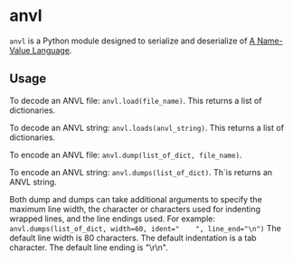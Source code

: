 # anvl

`anvl` is a Python module designed to serialize and deserialize of 
[A Name-Value Language](https://tools.ietf.org/search/draft-kunze-anvl-02).

## Usage

To decode an ANVL file: `anvl.load(file_name)`. This returns a list of
dictionaries.

To decode an ANVL string: `anvl.loads(anvl_string)`. This returns a list of
dictionaries.

To encode an ANVL file: `anvl.dump(list_of_dict, file_name)`.

To encode an ANVL string: `anvl.dumps(list_of_dict)`. Th`is returns an ANVL
string.

Both dump and dumps can take additional arguments to specify the maximum line
width, the character or characters used for indenting wrapped lines, and the
line endings used. For example:
`anvl.dumps(list_of_dict, width=60, ident="    ", line_end="\n")`
The default line width is 80 characters. The default indentation is a tab
character. The default line ending is "\r\n".
